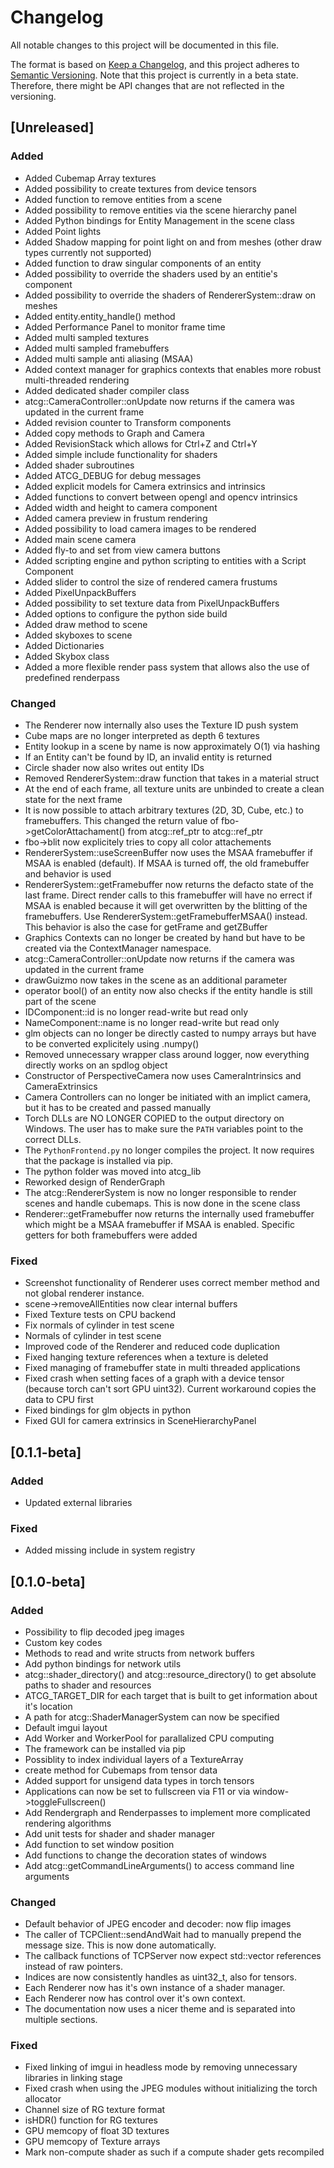 # Changelog

All notable changes to this project will be documented in this file.

The format is based on [Keep a Changelog](https://keepachangelog.com/en/1.1.0/),
and this project adheres to [Semantic Versioning](https://semver.org/spec/v2.0.0.html). Note that this project is currently in a beta state. Therefore, there might be API changes that are not reflected in the versioning.

## [Unreleased]

### Added

- Added Cubemap Array textures
- Added possibility to create textures from device tensors
- Added function to remove entities from a scene
- Added possibility to remove entities via the scene hierarchy panel
- Added Python bindings for Entity Management in the scene class
- Added Point lights
- Added Shadow mapping for point light on and from meshes (other draw types currently not supported)
- Added function to draw singular components of an entity
- Added possibility to override the shaders used by an entitie's component
- Added possibility to override the shaders of RendererSystem::draw on meshes
- Added entity.entity_handle() method
- Added Performance Panel to monitor frame time
- Added multi sampled textures
- Added multi sampled framebuffers
- Added multi sample anti aliasing (MSAA)
- Added context manager for graphics contexts that enables more robust multi-threaded rendering
- Added dedicated shader compiler class
- atcg::CameraController::onUpdate now returns if the camera was updated in the current frame
- Added revision counter to Transform components
- Added copy methods to Graph and Camera
- Added RevisionStack which allows for Ctrl+Z and Ctrl+Y
- Added simple include functionality for shaders
- Added shader subroutines
- Added ATCG_DEBUG for debug messages
- Added explicit models for Camera extrinsics and intrinsics
- Added functions to convert between opengl and opencv intrinsics
- Added width and height to camera component
- Added camera preview in frustum rendering
- Added possibility to load camera images to be rendered
- Added main scene camera
- Added fly-to and set from view camera buttons
- Added scripting engine and python scripting to entities with a Script Component
- Added slider to control the size of rendered camera frustums
- Added PixelUnpackBuffers
- Added possibility to set texture data from PixelUnpackBuffers
- Added options to configure the python side build
- Added draw method to scene
- Added skyboxes to scene
- Added Dictionaries
- Added Skybox class
- Added a more flexible render pass system that allows also the use of predefined renderpass

### Changed

- The Renderer now internally also uses the Texture ID push system
- Cube maps are no longer interpreted as depth 6 textures
- Entity lookup in a scene by name is now approximately O(1) via hashing
- If an Entity can't be found by ID, an invalid entity is returned
- Circle shader now also writes out entity IDs
- Removed RendererSystem::draw function that takes in a material struct
- At the end of each frame, all texture units are unbinded to create a clean state for the next frame
- It is now possible to attach arbitrary textures (2D, 3D, Cube, etc.) to framebuffers. This changed the return value of fbo->getColorAttachament() from atcg::ref_ptr<Texture2D> to atcg::ref_ptr<Texture>
- fbo->blit now explicitely tries to copy all color attachements
- RendererSystem::useScreenBuffer now uses the MSAA framebuffer if MSAA is enabled (default). If MSAA is turned off, the old framebuffer and behavior is used
- RendererSystem::getFramebuffer now returns the defacto state of the last frame. Direct render calls to this framebuffer will have no errect if MSAA is enabled because it will get overwritten by the blitting of the framebuffers. Use RendererSystem::getFramebufferMSAA() instead. This behavior is also the case for getFrame and getZBuffer
- Graphics Contexts can no longer be created by hand but have to be created via the ContextManager namespace.
- atcg::CameraController::onUpdate now returns if the camera was updated in the current frame
- drawGuizmo now takes in the scene as an additional parameter
- operator bool() of an entity now also checks if the entity handle is still part of the scene
- IDComponent::id is no longer read-write but read only
- NameComponent::name is no longer read-write but read only
- glm objects can no longer be directly casted to numpy arrays but have to be converted explicitely using .numpy()
- Removed unnecessary wrapper class around logger, now everything directly works on an spdlog object
- Constructor of PerspectiveCamera now uses CameraIntrinsics and CameraExtrinsics
- Camera Controllers can no longer be initiated with an implict camera, but it has to be created and passed manually
- Torch DLLs are NO LONGER COPIED to the output directory on Windows. The user has to make sure the `PATH` variables point to the correct DLLs.
- The `PythonFrontend.py` no longer compiles the project. It now requires that the package is installed via pip.
- The python folder was moved into atcg_lib
- Reworked design of RenderGraph
- The atcg::RendererSystem is now no longer responsible to render scenes and handle cubemaps. This is now done in the scene class
- Renderer::getFramebuffer now returns the internally used framebuffer which might be a MSAA framebuffer if MSAA is enabled. Specific getters for both framebuffers were added

### Fixed

- Screenshot functionality of Renderer uses correct member method and not global renderer instance.
- scene->removeAllEntities now clear internal buffers
- Fixed Texture tests on CPU backend
- Fix normals of cylinder in test scene
- Normals of cylinder in test scene
- Improved code of the Renderer and reduced code duplication
- Fixed hanging texture references when a texture is deleted
- Fixed managing of framebuffer state in multi threaded applications
- Fixed crash when setting faces of a graph with a device tensor (because torch can't sort GPU uint32). Current workaround copies the data to CPU first
- Fixed bindings for glm objects in python
- Fixed GUI for camera extrinsics in SceneHierarchyPanel

## [0.1.1-beta]

### Added

- Updated external libraries

### Fixed

- Added missing include in system registry

## [0.1.0-beta]

### Added

- Possibility to flip decoded jpeg images
- Custom key codes
- Methods to read and write structs from network buffers
- Add python bindings for network utils
- atcg::shader_directory() and atcg::resource_directory() to get absolute paths to shader and resources
- ATCG_TARGET_DIR for each target that is built to get information about it's location
- A path for atcg::ShaderManagerSystem can now be specified
- Default imgui layout
- Add Worker and WorkerPool for parallalized CPU computing
- The framework can be installed via pip
- Possiblity to index individual layers of a TextureArray
- create method for Cubemaps from tensor data
- Added support for unsigend data types in torch tensors
- Applications can now be set to fullscreen via F11 or via window->toggleFullscreen()
- Add Rendergraph and Renderpasses to implement more complicated rendering algorithms
- Add unit tests for shader and shader manager
- Add function to set window position
- Add functions to change the decoration states of windows
- Add atcg::getCommandLineArguments() to access command line arguments

### Changed

- Default behavior of JPEG encoder and decoder: now flip images
- The caller of TCPClient::sendAndWait had to manually prepend the message size. This is now done automatically.
- The callback functions of TCPServer now expect std::vector references instead of raw pointers.
- Indices are now consistently handles as uint32_t, also for tensors.
- Each Renderer now has it's own instance of a shader manager.
- Each Renderer now has control over it's own context.
- The documentation now uses a nicer theme and is separated into multiple sections.

### Fixed

- Fixed linking of imgui in headless mode by removing unnecessary libraries in linking stage
- Fixed crash when using the JPEG modules without initializing the torch allocator
- Channel size of RG texture format
- isHDR() function for RG textures
- GPU memcopy of float 3D textures
- GPU memcopy of Texture arrays
- Mark non-compute shader as such if a compute shader gets recompiled
